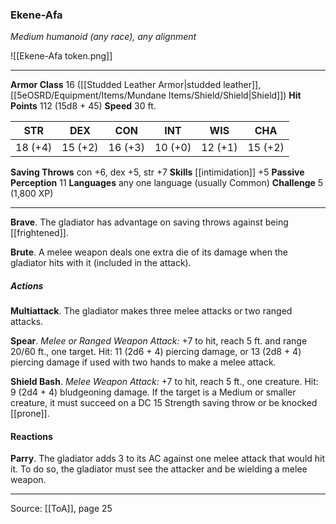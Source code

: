 ### Ekene-Afa
_Medium humanoid (any race), any alignment_

![[Ekene-Afa token.png]]


---

**Armor Class** 16 ([[Studded Leather Armor|studded leather]], [[5eOSRD/Equipment/Items/Mundane Items/Shield/Shield|Shield]])
**Hit Points** 112 (15d8 + 45)
**Speed** 30 ft.

| STR     | DEX     | CON     | INT     | WIS     | CHA     |
|---------|---------|---------|---------|---------|---------|
| 18 (+4) | 15 (+2) | 16 (+3) | 10 (+0) | 12 (+1) | 15 (+2) |

**Saving Throws** con +6, dex +5, str +7
**Skills** [[intimidation]] +5
**Passive Perception** 11
**Languages** any one language (usually Common)
**Challenge** 5 (1,800 XP)

---

**Brave**. The gladiator has advantage on saving throws against being [[frightened]].

**Brute**. A melee weapon deals one extra die of its damage when the gladiator hits with it (included in the attack).

##### Actions
**Multiattack**. The gladiator makes three melee attacks or two ranged attacks.

**Spear**. _Melee or Ranged Weapon Attack:_ +7 to hit, reach 5 ft. and range 20/60 ft., one target. Hit: 11 (2d6 + 4) piercing damage, or 13 (2d8 + 4) piercing damage if used with two hands to make a melee attack.

**Shield Bash**. _Melee Weapon Attack:_ +7 to hit, reach 5 ft., one creature. Hit: 9 (2d4 + 4) bludgeoning damage. If the target is a Medium or smaller creature, it must succeed on a DC 15 Strength saving throw or be knocked [[prone]].

#### Reactions
**Parry**. The gladiator adds 3 to its AC against one melee attack that would hit it. To do so, the gladiator must see the attacker and be wielding a melee weapon.


---

Source: [[ToA]], page 25